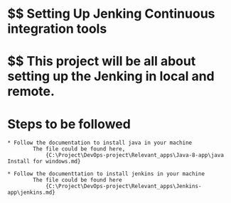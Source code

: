 

# $$ Setting Up Jenking Continuous integration tools

# $$ This project will be all about setting up the Jenking in local and remote.

#	Steps to be followed

	* Follow the documentation to install java in your machine
			The file could be found here,
				{C:\Project\DevOps-project\Relevant_apps\Java-8-app\java Install for windows.md} 

	* Follow the documenttation to install jenkins in your machine
			The file could be found here
				{C:\Project\DevOps-project\Relevant_apps\Jenkins-app\jenkins.md}


	
